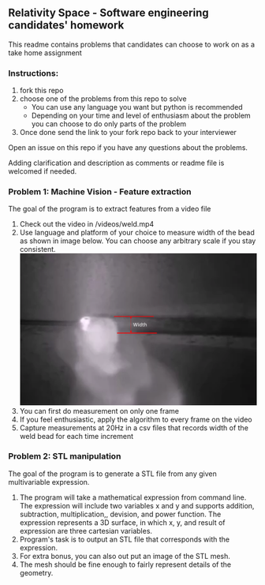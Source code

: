 ## Relativity Space - Software engineering candidates' homework
This readme contains problems that candidates can choose to work on as a take home assignment

### Instructions:
1. fork this repo
2. choose one of the problems from this repo to solve
    * You can use any language you want but python is recommended
    * Depending on your time and level of enthusiasm about the problem you can choose to do only parts of the problem
3. Once done send the link to your fork repo back to your interviewer

Open an issue on this repo if you have any questions about the problems.

Adding clarification and description as comments or readme file is welcomed if needed.

### Problem 1: Machine Vision - Feature extraction
The goal of the program is to extract features from a video file
1. Check out the video in /videos/weld.mp4
2. Use language and platform of your choice to measure width of the bead as shown in image below. You can choose any arbitrary  scale if you stay consistent.
  ![weld width](/images/weld_width.png)
3. You can first do measurement on only one frame
4. If you feel enthusiastic, apply the algorithm to every frame on the video
5. Capture measurements at 20Hz in a csv files that records width of the weld bead for each time increment

### Problem 2: STL manipulation
The goal of the program is to generate a STL file from any given multivariable expression.
1. The program will take a mathematical expression from command line. The expression will include two variables x and y and supports addition, subtraction, multiplication,, devision, and power function. The expression represents a 3D surface, in which x, y, and result of expression are three cartesian variables.
2. Program's task is to output an STL file that corresponds with the expression.
3. For extra bonus, you can also out put an image of the STL mesh.
4. The mesh should be fine enough to fairly represent details of the geometry.
